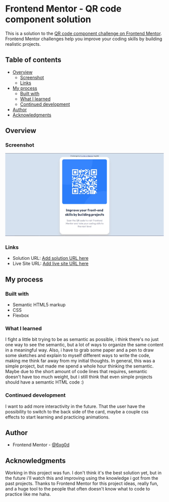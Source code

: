 # Frontend Mentor - QR code component solution

This is a solution to the [QR code component challenge on Frontend Mentor](https://www.frontendmentor.io/challenges/qr-code-component-iux_sIO_H). Frontend Mentor challenges help you improve your coding skills by building realistic projects. 

## Table of contents

- [Overview](#overview)
  - [Screenshot](#screenshot)
  - [Links](#links)
- [My process](#my-process)
  - [Built with](#built-with)
  - [What I learned](#what-i-learned)
  - [Continued development](#continued-development)
- [Author](#author)
- [Acknowledgments](#acknowledgments)

## Overview

### Screenshot

![](./images/final-result.jpg)

### Links

- Solution URL: [Add solution URL here](https://your-solution-url.com)
- Live Site URL: [Add live site URL here](https://your-live-site-url.com)

## My process

### Built with

- Semantic HTML5 markup
- CSS
- Flexbox

### What I learned
 I fight a little bit trying to be as semantic as possible, i think there's no just one way to see the semantic, but a lot of ways to organize the same content in a meaningful way. Also, i have to grab some paper and a pen to draw some sketches and explain to myself different ways to write the code, making me think far away from my initial thoughts. In general, this was a simple project, but made me spend a whole hour thinking the semantic. Maybe due to the short amount of code lines that requires, semantic doesn't have too much weight, but i still think that even simple projects should have a semantic HTML code :)

### Continued development

I want to add more interactivity in the future. That the user have the possibility to switch to the back side of the card, maybe a couple css effects to start learning and practicing animations.

## Author

- Frontend Mentor - [@6xg0d](https://www.frontendmentor.io/profile/6xg0d)

## Acknowledgments

Working in this project was fun. I don't think it's the best solution yet, but in the future i'll watch this and improving using the knowledge i got from the past projects. Thanks to Frontend Mentor for this project ideas, really fun, and a huge tool to the people that often doesn't know what to code to practice like me haha.
